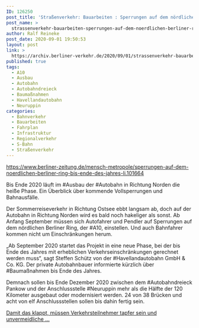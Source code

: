 ```yaml
---
ID: 126250
post_title: 'Straßenverkehr: Bauarbeiten : Sperrungen auf dem nördlichen Berliner Ring bis Ende des Jahres, aus Berliner Zeitung'
post_name: >
  strassenverkehr-bauarbeiten-sperrungen-auf-dem-noerdlichen-berliner-ring-bis-ende-des-jahres-aus-berliner-zeitung
author: Ralf Reineke
post_date: 2020-09-01 19:50:53
layout: post
link: >
  https://archiv.berliner-verkehr.de/2020/09/01/strassenverkehr-bauarbeiten-sperrungen-auf-dem-noerdlichen-berliner-ring-bis-ende-des-jahres-aus-berliner-zeitung/
published: true
tags:
  - A10
  - Ausbau
  - Autobahn
  - Autobahndreieck
  - Baumaßnahmen
  - Havellandautobahn
  - Neuruppin
categories:
  - Bahnverkehr
  - Bauarbeiten
  - Fahrplan
  - Infrastruktur
  - Regionalverkehr
  - S-Bahn
  - Straßenverkehr
---
```

https://www.berliner-zeitung.de/mensch-metropole/sperrungen-auf-dem-noerdlichen-berliner-ring-bis-ende-des-jahres-li.101664

Bis Ende 2020 läuft im #Ausbau der #Autobahn in Richtung Norden die heiße Phase. Ein Überblick über kommende Vollsperrungen und Bahnausfälle.

Der Sommerreiseverkehr in Richtung Ostsee ebbt langsam ab, doch auf der Autobahn in Richtung Norden wird es bald noch hakeliger als sonst. Ab Anfang September müssen sich Autofahrer und Pendler auf Sperrungen auf dem nördlichen Berliner Ring, der #A10, einstellen. Und auch Bahnfahrer kommen nicht um Einschränkungen herum.

„Ab September 2020 startet das Projekt in eine neue Phase, bei der bis Ende des Jahres mit erheblichen Verkehrseinschränkungen gerechnet werden muss“, sagt Steffen Schütz von der #Havellandautobahn GmbH &amp; Co. KG. Der private Autobahnbauer informierte kürzlich über #Baumaßnahmen bis Ende des Jahres.

Demnach sollen bis Ende Dezember 2020 zwischen dem #Autobahndreieck Pankow und der Anschlussstelle #Neuruppin mehr als die Hälfte der 120 Kilometer ausgebaut oder modernisiert werden. 24 von 38 Brücken und acht von elf Anschlussstellen sollen bis dahin fertig sein.

<a href="https://www.berliner-zeitung.de/mensch-metropole/sperrungen-auf-dem-noerdlichen-berliner-ring-bis-ende-des-jahres-li.101664">Damit das klappt, müssen Verkehrsteilnehmer tapfer sein und unvermeidliche ...</a>